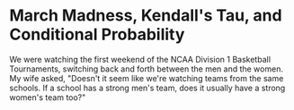 # March Madness, Kendall's Tau, and Conditional Probability

We were watching the first weekend of the NCAA Division 1 Basketball Tournaments, switching back and forth between the men 
and the women. My wife asked, "Doesn't it seem like we're watching teams from the same schools. If a school has a strong
men's team, does it usually have a strong women's team too?"

